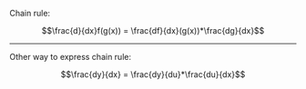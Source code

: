 Chain rule:

$$\frac{d}{dx}f(g(x)) = \frac{df}{dx}(g(x))*\frac{dg}{dx}$$

___
Other way to express chain rule:

$$\frac{dy}{dx} = \frac{dy}{du}*\frac{du}{dx}$$
